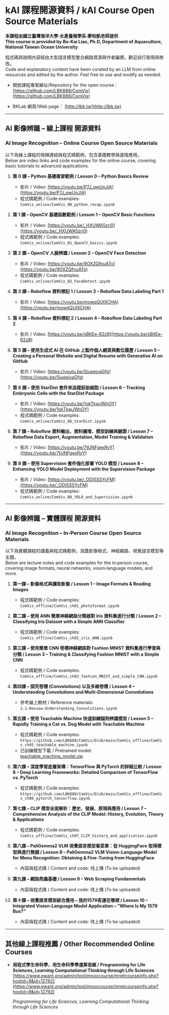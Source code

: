 # kAI 課程開源資料 / kAI Course Open Source Materials

**本課程由國立臺灣海洋大學‧水產養殖學系‧廖柏凱老師提供**  
**This course is provided by Bo‐Kai Liao, Ph.D, Department of Aquaculture, National Taiwan Ocean University**

程式碼與說明內容經由大型語言模型整合網路資源與作者編撰，歡迎自行取用與修改。  
Code and explanatory content have been curated by an LLM from online resources and edited by the author. Feel free to use and modify as needed.

- 開放課程專案網址/Repository for the open course：
  [https://github.com/LBK888/ComVis](https://github.com/LBK888/ComVis)

- BKLab 網頁/Web page：
  [http://lbk.tw](http://lbk.tw)  

---

## AI 影像辨識 – 線上課程 開源資料  
### AI Image Recognition – Online Course Open Source Materials

以下為線上課程的視頻連結與程式碼範例，包含基礎教學與進階應用。  
Below are video links and code examples for the online course, covering basic tutorials to advanced applications.

1. **第 0 課 – Python 基礎複習範例 / Lesson 0 – Python Basics Review**  
   - 影片 / Video: [https://youtu.be/P7J_qwUnJlA](https://youtu.be/P7J_qwUnJlA)  
   - 程式碼範例 / Code examples:  
     `ComVis_online/ComVis_00_python_recap.ipynb`

2. **第 1 課 – OpenCV 基礎函數範例 / Lesson 1 – OpenCV Basic Functions**  
   - 影片 / Video: [https://youtu.be/_HXUWA5zri0](https://youtu.be/_HXUWA5zri0)  
   - 程式碼範例 / Code examples:  
     `ComVis_online/ComVis_01_OpenCV_basics.ipynb`

3. **第 2 課 – OpenCV 人臉辨識 / Lesson 2 – OpenCV Face Detection**  
   - 影片 / Video: [https://youtu.be/9OXZQfnuATo](https://youtu.be/9OXZQfnuATo)  
   - 程式碼範例 / Code examples:  
     `ComVis_online/ComVis_02_FaceDetect.ipynb`

4. **第 3 課 – Roboflow 資料標記 1 / Lesson 3 – Roboflow Data Labeling Part 1**  
   - 影片 / Video: [https://youtu.be/mowqQUIXCHA](https://youtu.be/mowqQUIXCHA)

5. **第 4 課 – Roboflow 資料標記 2 / Lesson 4 – Roboflow Data Labeling Part 2**  
   - 影片 / Video: [https://youtu.be/sBltEe-R2z8](https://youtu.be/sBltEe-R2z8)

6. **第 5 課 – 使用生成式 AI 在 GitHub 上製作個人網頁與數位履歷 / Lesson 5 – Creating a Personal Website and Digital Resume with Generative AI on GitHub**  
   - 影片 / Video: [https://youtu.be/SjueeiyaGfg](https://youtu.be/SjueeiyaGfg)

7. **第 6 課 – 使用 StarDist 套件來追蹤胚胎細胞 / Lesson 6 – Tracking Embryonic Cells with the StarDist Package**  
   - 影片 / Video: [https://youtu.be/1okTkwJWnOY](https://youtu.be/1okTkwJWnOY)  
   - 程式碼範例 / Code examples:  
     `ComVis_online/ComVis_06_StarDist.ipynb`

8. **第 7 課 – Roboflow 資料輸出、資料擴增、模型訓練與驗證 / Lesson 7 – Roboflow Data Export, Augmentation, Model Training & Validation**  
   - 影片 / Video: [https://youtu.be/7tUNFgexRyY](https://youtu.be/7tUNFgexRyY)

9. **第 8 課 – 使用 Supervision 套件強化部署 YOLO 模型 / Lesson 8 – Enhancing YOLO Model Deployment with the Supervision Package**  
   - 影片 / Video: [https://youtu.be/_ODISSSYcFM](https://youtu.be/_ODISSSYcFM)  
   - 程式碼範例 / Code examples:  
     `ComVis_online/ComVis_08_YOLO_and_Supervision.ipynb`

---

## AI 影像辨識 – 實體課程 開源資料  
### AI Image Recognition – In‐Person Course Open Source Materials

以下為實體課程的講義與程式碼範例，涵蓋影像格式、神經網路、視覺語言模型等主題。  
Below are lecture notes and code examples for the in‐person course, covering image formats, neural networks, vision‐language models, and more.

1. **第一課 – 影像格式與讀取影像 / Lesson 1 – Image Formats & Reading Images**  
   - 程式碼範例 / Code examples:  
     `ComVis_offline/ComVis_ch01_photoformat.ipynb`

2. **第二課 – 使用 ANN 簡單神經網路分類器對 Iris 資料集進行分類 / Lesson 2 – Classifying Iris Dataset with a Simple ANN Classifier**  
   - 程式碼範例 / Code examples:  
     `ComVis_offline/ComVis_ch02_iris_ANN.ipynb`

3. **第三課 – 使用簡單 CNN 卷積神經網路對 Fashion MNIST 資料集進行學習與分類 / Lesson 3 – Training & Classifying Fashion MNIST with a Simple CNN**  
   - 程式碼範例 / Code examples:  
     `ComVis_offline/ComVis_ch03_fashion_MNIST_and_simple_CNN.ipynb`

4. **第四課 – 探究卷積 (Convolutions) 以及多維卷積 / Lesson 4 – Understanding Convolutions and Multi‐Dimensional Convolutions**  
   - 參考線上教材 / Reference materials:  
     `2.1-Review-Understanding_Convolutions.ipynb`

5. **第五課 – 使用 Teachable Machine 快速訓練貓狗辨識模型 / Lesson 5 – Rapidly Training a Cat vs. Dog Model with Teachable Machine**  
   - 程式碼範例 / Code examples:  
     `https://github.com/LBK888/ComVis/blob/main/ComVis_offline/ComVis_ch05_teachable_machine.ipynb`  
   - 已訓練模型下載 / Pretrained model:  
     [teachable_machine_model.zip](https://github.com/LBK888/ComVis/blob/main/ComVis_offline/ComVis_ch05_teachable_machine_model.zip)

6. **第六課 – 深度學習底層架構：TensorFlow 與 PyTorch 的詳細比較 / Lesson 6 – Deep Learning Frameworks: Detailed Comparison of TensorFlow vs. PyTorch**  
   - 程式碼範例 / Code examples:  
     `https://github.com/LBK888/ComVis/blob/main/ComVis_offline/ComVis_ch06_pytorch_tensorflow.ipynb`

7. **第七課 – CLIP 模型全面解析：歷史、發展、原理與應用 / Lesson 7 – Comprehensive Analysis of the CLIP Model: History, Evolution, Theory & Applications**  
   - 程式碼範例 / Code examples:  
     `ComVis_offline/ComVis_ch07_CLIP_history_and_application.ipynb`

8. **第八課 – PaliGemma2 VLM 視覺語言模型看菜單：從 HuggingFace 取得模型與進行微調 / Lesson 8 – PaliGemma2 VLM Vision‐Language Model for Menu Recognition: Obtaining & Fine‐Tuning from HuggingFace**  
   - 內容與程式碼 / Content and code: 待上傳 (To be uploaded)

9. **第九課 – 網路爬蟲基礎 / Lesson 9 – Web Scraping Fundamentals**  
   - 內容與程式碼 / Content and code: 待上傳 (To be uploaded)

10. **第十課 – 視覺語言模型綜合應用 – 我的1579客運在哪裡 / Lesson 10 – Integrated Vision‐Language Model Application – “Where Is My 1579 Bus?”**  
    - 內容與程式碼 / Content and code: 待上傳 (To be uploaded)

---

## 其他線上課程推薦 / Other Recommended Online Courses

- **用程式學生命科學，用生命科學學運算思維 / Programming for Life Sciences, Learning Computational Thinking through Life Sciences**  
  [https://www.ewant.org/admin/tool/mooccourse/mnetcourseinfo.php?hostid=9&id=12792](https://www.ewant.org/admin/tool/mooccourse/mnetcourseinfo.php?hostid=9&id=12792)

  *Programming for Life Sciences, Learning Computational Thinking through Life Sciences*

